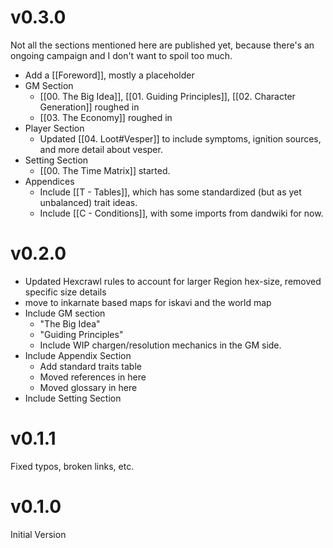 # v0.3.0

Not all the sections mentioned here are published yet, because there's an ongoing campaign and I don't want to spoil too much.

- Add a [[Foreword]], mostly a placeholder
- GM Section
	- [[00. The Big Idea]], [[01. Guiding Principles]], [[02. Character Generation]] roughed in
	- [[03. The Economy]] roughed in
- Player Section
	- Updated [[04. Loot#Vesper]] to include symptoms, ignition sources, and more detail about vesper.
- Setting Section
	- [[00. The Time Matrix]] started.
- Appendices
	- Include [[T - Tables]], which has some standardized (but as yet unbalanced) trait ideas.
	- Include [[C - Conditions]], with some imports from dandwiki for now.
# v0.2.0

- Updated Hexcrawl rules to account for larger Region hex-size, removed specific size details
- move to inkarnate based maps for iskavi and the world map
- Include GM section
	- "The Big Idea"
	- "Guiding Principles"
	- Include WIP chargen/resolution mechanics in the GM side.
- Include Appendix Section
	- Add standard traits table
	- Moved references in here
	- Moved glossary in here
- Include Setting Section

# v0.1.1

Fixed typos, broken links, etc.

# v0.1.0

Initial Version
